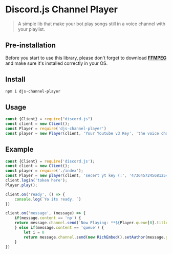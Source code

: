 # Discord.js Channel Player
> A simple lib that make your bot play songs still in a voice channel with your playlist.

## Pre-installation
Before you start to use this library, please don't forget to download [**FFMPEG**](http://ffmpeg.org/download.html) and make sure it's installed correctly in your OS.

## Install 
```bash
npm i djs-channel-player
```

## Usage 
```js
const {Client} = require("discord.js")
const client = new Client();
const Player = require('djs-channel-player')
const player = new Player(client, 'Your Youtube v3 Key', 'the voice channel ID here', 'the youtube playlist')
```

## Example
```js
const {Client} = require('discord.js');
const client = new Client(); 
const player = require('./index'); 
const Player = new player(client, 'secert yt key (:', '473645724568125451', 'https://www.youtube.com/watch?v=wXcdYBh3hgg&list=PLVuQBUGB87-gomoG36CV4wMZCkGPGKw3p'); 
client.login('token here'); 
Player.play();

client.on('ready', () => {
    console.log(`Yo its ready. `)
})

client.on('message', (message) => {
    if(message.content == 'np') {
    return message.channel.send(`Now Playing: **${Player.queue[0].title}** Watch it here: **${Player.queue[0].url}**`);
    } else if(message.content == 'queue') {
        let i = 0
        return message.channel.send(new RichEmbed().setAuthor(message.guild.name, message.guild.iconURL).setDescription(Player.queue.map(item => `#**${++i}** ${item.title}`).join('\n')).setColor('RANDOM')); 
    }
})
```
